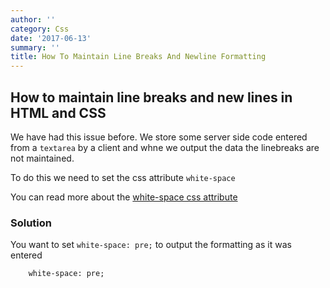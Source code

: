 ```yaml
---
author: ''
category: Css
date: '2017-06-13'
summary: ''
title: How To Maintain Line Breaks And Newline Formatting
---
```

## How to maintain line breaks and new lines in HTML and CSS

We have had this issue before. We store some server side code entered from a `textarea` by a client and whne we output the data the linebreaks are not maintained.

To do this we need to set the css attribute `white-space`

You can read more about the [white-space css attribute](https://developer.mozilla.org/en/docs/Web/CSS/white-space)

### Solution

You want to set `white-space: pre;` to output the formatting as it was entered

        white-space: pre;